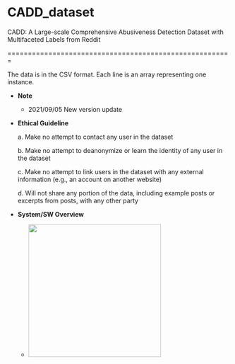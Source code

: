 # CADD_dataset
CADD: A Large-scale Comprehensive Abusiveness Detection Dataset with Multifaceted Labels from Reddit

=======================================================

 The data is in the CSV format. Each line is an array representing one instance. 

* __Note__
  * 2021/09/05 New version update

* __Ethical Guideline__

  a. Make no attempt to contact any user in the dataset

  b. Make no attempt to deanonymize or learn the identity of any user in the dataset

  c. Make no attempt to link users in the dataset with any external information (e.g., an account on another website)

  d. Will not share any portion of the data, including example posts or excerpts from posts, with any other party


* __System/SW Overview__
  * <img width="300" src="https://github.com/nlpcl-lab/CADD_dataset/img/task2_detail.png">

